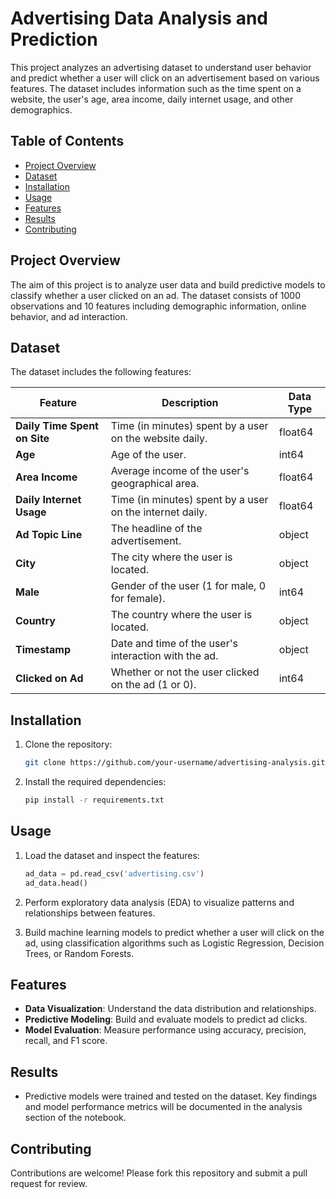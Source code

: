 # Advertising Data Analysis and Prediction

This project analyzes an advertising dataset to understand user behavior and predict whether a user will click on an advertisement based on various features. The dataset includes information such as the time spent on a website, the user's age, area income, daily internet usage, and other demographics.

## Table of Contents
- [Project Overview](#project-overview)
- [Dataset](#dataset)
- [Installation](#installation)
- [Usage](#usage)
- [Features](#features)
- [Results](#results)
- [Contributing](#contributing)

## Project Overview
The aim of this project is to analyze user data and build predictive models to classify whether a user clicked on an ad. The dataset consists of 1000 observations and 10 features including demographic information, online behavior, and ad interaction.

## Dataset
The dataset includes the following features:

| Feature                    | Description                                             | Data Type |
|----------------------------|---------------------------------------------------------|-----------|
| **Daily Time Spent on Site**| Time (in minutes) spent by a user on the website daily.  | float64   |
| **Age**                     | Age of the user.                                        | int64     |
| **Area Income**             | Average income of the user's geographical area.         | float64   |
| **Daily Internet Usage**    | Time (in minutes) spent by a user on the internet daily.| float64   |
| **Ad Topic Line**           | The headline of the advertisement.                      | object    |
| **City**                    | The city where the user is located.                     | object    |
| **Male**                    | Gender of the user (1 for male, 0 for female).          | int64     |
| **Country**                 | The country where the user is located.                  | object    |
| **Timestamp**               | Date and time of the user's interaction with the ad.    | object    |
| **Clicked on Ad**           | Whether or not the user clicked on the ad (1 or 0).     | int64     |

## Installation
1. Clone the repository:
   ```bash
   git clone https://github.com/your-username/advertising-analysis.git
   ```
2. Install the required dependencies:
   ```bash
   pip install -r requirements.txt
   ```

## Usage
1. Load the dataset and inspect the features:
   ```python
   ad_data = pd.read_csv('advertising.csv')
   ad_data.head()
   ```

2. Perform exploratory data analysis (EDA) to visualize patterns and relationships between features.

3. Build machine learning models to predict whether a user will click on the ad, using classification algorithms such as Logistic Regression, Decision Trees, or Random Forests.

## Features
- **Data Visualization**: Understand the data distribution and relationships.
- **Predictive Modeling**: Build and evaluate models to predict ad clicks.
- **Model Evaluation**: Measure performance using accuracy, precision, recall, and F1 score.

## Results
- Predictive models were trained and tested on the dataset. Key findings and model performance metrics will be documented in the analysis section of the notebook.

## Contributing
Contributions are welcome! Please fork this repository and submit a pull request for review.
